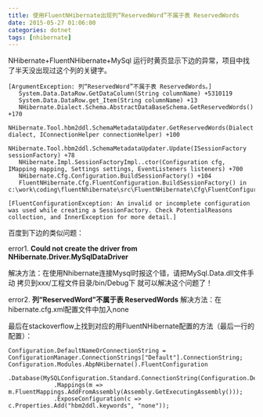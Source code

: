 ```yaml
---
title: 使用FluentNHibernate出现列“ReservedWord”不属于表 ReservedWords
date: 2015-05-27 01:06:00
categories: dotnet
tags: [nhibernate]
---
```


NHibernate+FluentNHibernate+MySql 运行时黄页显示下边的异常，项目中找了半天没出现过这个列的关键字。
```
[ArgumentException: 列“ReservedWord”不属于表 ReservedWords。]
   System.Data.DataRow.GetDataColumn(String columnName) +5310119
   System.Data.DataRow.get_Item(String columnName) +13
   NHibernate.Dialect.Schema.AbstractDataBaseSchema.GetReservedWords() +170
   NHibernate.Tool.hbm2ddl.SchemaMetadataUpdater.GetReservedWords(Dialect dialect, IConnectionHelper connectionHelper) +100
   NHibernate.Tool.hbm2ddl.SchemaMetadataUpdater.Update(ISessionFactory sessionFactory) +78
   NHibernate.Impl.SessionFactoryImpl..ctor(Configuration cfg, IMapping mapping, Settings settings, EventListeners listeners) +700
   NHibernate.Cfg.Configuration.BuildSessionFactory() +104
   FluentNHibernate.Cfg.FluentConfiguration.BuildSessionFactory() in c:\work\coding\fluentNhibernate\src\FluentNHibernate\Cfg\FluentConfiguration.cs:230

[FluentConfigurationException: An invalid or incomplete configuration was used while creating a SessionFactory. Check PotentialReasons collection, and InnerException for more detail.]
```

<!--more-->

百度到下边的类似问题：

error1.  **Could not create the driver from NHibernate.Driver.MySqlDataDriver**

解决方法：在使用Nhibernate连接Mysql时报这个错，请把MySql.Data.dll文件手动 拷贝到xxx/工程文件目录/bin/Debug下 就可以解决这个问题了！
 
error2. **列“ReservedWord”不属于表 ReservedWords**
解决方法：在hibernate.cfg.xml配置文件中加入<property name="hbm2ddl.keywords">none</property>
 
最后在stackoverflow上找到对应的用FluentNHibernate配置的方法（最后一行的配置）：
```
Configuration.DefaultNameOrConnectionString = ConfigurationManager.ConnectionStrings["Default"].ConnectionString;
Configuration.Modules.AbpNHibernate().FluentConfiguration
             .Database(MySQLConfiguration.Standard.ConnectionString(Configuration.DefaultNameOrConnectionString))
             .Mappings(m => m.FluentMappings.AddFromAssembly(Assembly.GetExecutingAssembly()));
             .ExposeConfiguration(c => c.Properties.Add("hbm2ddl.keywords", "none"));
 ```
